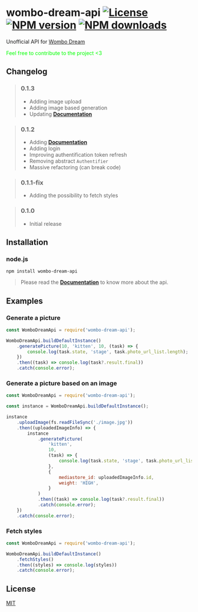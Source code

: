 # wombo-dream-api [![License][license-image]][license-url] [![NPM version][npm-image]][npm-url] [![NPM downloads][npm-downloads-image]][npm-downloads-url]

Unofficial API for [Wombo Dream](https://app.wombo.art)

<p style="color: lime;">Feel free to contribute to the project <3</p>

## Changelog

> ### 0.1.3
>
> - Adding image upload
> - Adding image based generation
> - Updating **[Documentation](documentation.md)**

> ### 0.1.2
>
> - Adding **[Documentation](documentation.md)**
> - Adding login
> - Improving authentification token refresh
> - Removing abstract `Authentifier`
> - Massive refactoring (can break code)

> ### 0.1.1-fix
>
> - Adding the possibility to fetch styles

> ### 0.1.0
>
> - Initial release

## Installation

### node.js

    npm install wombo-dream-api

> Please read the
> **[Documentation](documentation.md)**
> to know more about the api.

## Examples

### Generate a picture

```javascript
const WomboDreamApi = require('wombo-dream-api');

WomboDreamApi.buildDefaultInstance()
	.generatePicture(10, 'kitten', 10, (task) => {
		console.log(task.state, 'stage', task.photo_url_list.length);
	})
	.then((task) => console.log(task?.result.final))
	.catch(console.error);
```

### Generate a picture based on an image

```javascript
const WomboDreamApi = require('wombo-dream-api');

const instance = WomboDreamApi.buildDefaultInstance();

instance
	.uploadImage(fs.readFileSync('./image.jpg'))
	.then((uploadedImageInfo) => {
		instance
			.generatePicture(
				'kitten',
				10,
				(task) => {
					console.log(task.state, 'stage', task.photo_url_list.length);
				},
				{
					mediastore_id: uploadedImageInfo.id,
					weight: 'HIGH',
				}
			)
			.then((task) => console.log(task?.result.final))
			.catch(console.error);
	})
	.catch(console.error);
```

### Fetch styles

```javascript
const WomboDreamApi = require('wombo-dream-api');

WomboDreamApi.buildDefaultInstance()
	.fetchStyles()
	.then((styles) => console.log(styles))
	.catch(console.error);
```

## License

[MIT](LICENSE)

[license-image]: https://img.shields.io/github/license/leopoldhub/wombo-dream-api.svg
[license-url]: https://github.com/leopoldhub/wombo-dream-api/blob/master/LICENSE
[npm-image]: https://img.shields.io/npm/v/wombo-dream-api.svg
[npm-url]: https://www.npmjs.com/package/wombo-dream-api
[npm-downloads-image]: https://img.shields.io/npm/dm/wombo-dream-api.svg
[npm-downloads-url]: https://www.npmjs.com/package/wombo-dream-api
